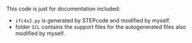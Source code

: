 This code is just for documentation included:

- `ifc4x2.py` is generated by STEPcode and modified by myself.
- folder `SCL` contains the support files for the autogenerated files also modified by myself.
